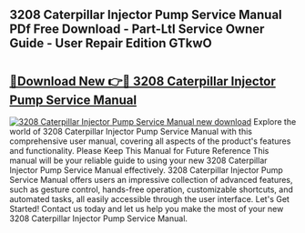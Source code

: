 ## 3208 Caterpillar Injector Pump Service Manual PDf Free Download - Part-LtI Service Owner Guide - User Repair Edition GTkwO

# <h2><a href="http://bc63531.oget.top/?id=3208+Caterpillar+Injector+Pump+Service+Manual">🔗Download New 👉🔴 3208 Caterpillar Injector Pump Service Manual</a></h2>

[![3208 Caterpillar Injector Pump Service Manual new download](https://i.imgur.com/5g1atiW.png)](http://bc63531.oget.top/?id=3208+Caterpillar+Injector+Pump+Service+Manual)
Explore the world of 3208 Caterpillar Injector Pump Service Manual with this comprehensive user manual, covering all aspects of the product's features and functionality. Please Keep This Manual for Future Reference This manual will be your reliable guide to using your new 3208 Caterpillar Injector Pump Service Manual effectively. 3208 Caterpillar Injector Pump Service Manual offers users an impressive collection of advanced features, such as gesture control, hands-free operation, customizable shortcuts, and automated tasks, all easily accessible through the user interface. Let's Get Started! Contact us today and let us help you make the most of your new 3208 Caterpillar Injector Pump Service Manual.
